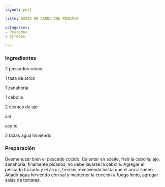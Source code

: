 ```yaml
---
layout: post

title: GUISO DE ARROZ CON PESCADO

categories:
- Pescados
- Arroces

---
```

<h3>Ingredientes</h3>

2 pescados secos

1 taza de arroz

1 zanahoria

1 cebolla

2 dientes de ajo

sal

aceite

2 tazas agua hirviendo

<h3>Preparación</h3>

Desmenuzar bien el pescado cocido. Calentar en aceite, freír la cebolla, ajo, zanahoria, finamente picados, no debe lavarse la cebolla. Agregar el pescado trozado y el arroz, freírlos revolviendo hasta que el arroz suene. Añadir agua hirviendo con sal y mantener la cocción a fuego lento, agregar salsa de tomates.